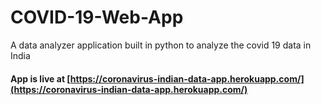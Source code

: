 # COVID-19-Web-App
A data analyzer application built in python to analyze the covid 19 data in India

#### App is live at [https://coronavirus-indian-data-app.herokuapp.com/](https://coronavirus-indian-data-app.herokuapp.com/)
